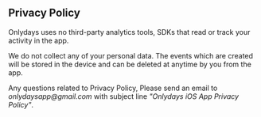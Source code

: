 ## Privacy Policy

Onlydays uses no third-party analytics tools, SDKs that read or track your activity in the app. 

We do not collect any of your personal data. The events which are created will be stored in the device and can be deleted at anytime by you from the app. 

Any questions related to Privacy Policy, Please send an email to _onlydaysapp@gmail.com_ with subject line _"Onlydays iOS App Privacy Policy"_.
